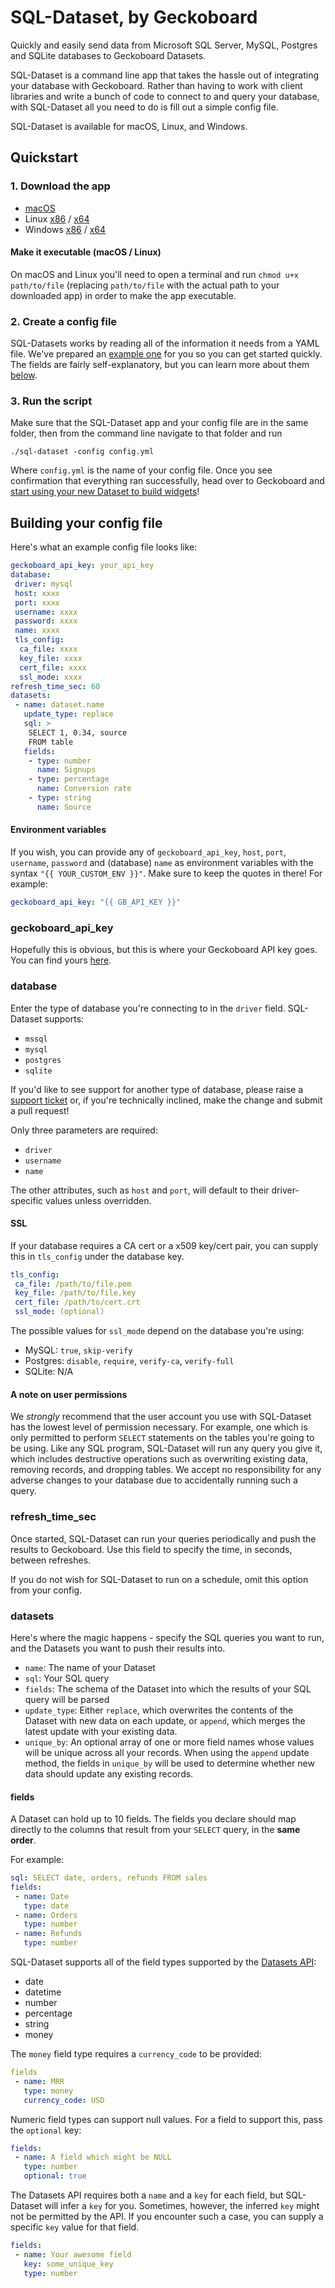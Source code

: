 # SQL-Dataset, by Geckoboard

Quickly and easily send data from Microsoft SQL Server, MySQL, Postgres and SQLite databases to Geckoboard Datasets.

SQL-Dataset is a command line app that takes the hassle out of integrating your database with Geckoboard. Rather than having to work with client libraries and write a bunch of code to connect to and query your database, with SQL-Dataset all you need to do is fill out a simple config file.

SQL-Dataset is available for macOS, Linux, and Windows.

## Quickstart

### 1. Download the app

* [macOS](https://github.com/geckoboard/sql-dataset/releases/download/v0.2.1/sql-dataset-darwin-10.10-amd64)
* Linux [x86](https://github.com/geckoboard/sql-dataset/releases/download/v0.2.1/sql-dataset-linux-386) / [x64](https://github.com/geckoboard/sql-dataset/releases/download/v0.2.1/sql-dataset-linux-amd64)
* Windows [x86](https://github.com/geckoboard/sql-dataset/releases/download/v0.2.1/sql-dataset-windows-8.0-386.exe) / [x64](https://github.com/geckoboard/sql-dataset/releases/download/v0.2.1/sql-dataset-windows-8.0-amd64.exe)

#### Make it executable (macOS / Linux)

On macOS and Linux you'll need to open a terminal and run `chmod u+x path/to/file` (replacing `path/to/file` with the actual path to your downloaded app) in order to make the app executable.

### 2. Create a config file

SQL-Datasets works by reading all of the information it needs from a YAML file. We've prepared an [example one](example.yml) for you so you can get started quickly. The fields are fairly self-explanatory, but you can learn more about them [below](README.md#building-your-config-file).

### 3. Run the script

Make sure that the SQL-Dataset app and your config file are in the same folder, then from the command line navigate to that folder and run

```
./sql-dataset -config config.yml
```

Where `config.yml` is the name of your config file. Once you see confirmation that everything ran successfully, head over to Geckoboard and [start using your new Dataset to build widgets](https://support.geckoboard.com/hc/en-us/articles/223190488-Guide-to-using-datasets)!

## Building your config file

Here's what an example config file looks like:

```yaml
geckoboard_api_key: your_api_key
database:
 driver: mysql
 host: xxxx
 port: xxxx
 username: xxxx
 password: xxxx
 name: xxxx
 tls_config:
  ca_file: xxxx
  key_file: xxxx
  cert_file: xxxx
  ssl_mode: xxxx
refresh_time_sec: 60
datasets:
 - name: dataset.name
   update_type: replace
   sql: >
    SELECT 1, 0.34, source
    FROM table
   fields:
    - type: number
      name: Signups
    - type: percentage
      name: Conversion rate
    - type: string
      name: Source
```

#### Environment variables

If you wish, you can provide any of `geckoboard_api_key`, `host`, `port`, `username`, `password` and (database) `name` as environment variables with the syntax `"{{ YOUR_CUSTOM_ENV }}"`. Make sure to keep the quotes in there! For example:

```yaml
geckoboard_api_key: "{{ GB_API_KEY }}"
```

### geckoboard_api_key

Hopefully this is obvious, but this is where your Geckoboard API key goes. You can find yours [here](https://app.geckoboard.com/account/details).

### database

Enter the type of database you're connecting to in the `driver` field. SQL-Dataset supports:

- `mssql`
- `mysql`
- `postgres`
- `sqlite`

If you'd like to see support for another type of database, please raise a [support ticket](https://support.geckoboard.com/hc/en-us/requests/new?ticket_form_id=39437) or, if you're technically inclined, make the change and submit a pull request!

Only three parameters are required:

- `driver`
- `username`
- `name`

The other attributes, such as `host` and `port`, will default to their driver-specific values unless overridden.

#### SSL

If your database requires a CA cert or a x509 key/cert pair, you can supply this in `tls_config` under the database key.

```yaml
tls_config:
 ca_file: /path/to/file.pem
 key_file: /path/to/file.key
 cert_file: /path/to/cert.crt
 ssl_mode: (optional)
```

The possible values for `ssl_mode` depend on the database you're using:

- MySQL: `true`, `skip-verify`
- Postgres: `disable`, `require`, `verify-ca`, `verify-full`
- SQLite: N/A

#### A note on user permissions

We _strongly_ recommend that the user account you use with SQL-Dataset has the lowest level of permission necessary. For example, one which is only permitted to perform `SELECT` statements on the tables you're going to be using. Like any SQL program, SQL-Dataset will run any query you give it, which includes destructive operations such as overwriting existing data, removing records, and dropping tables. We accept no responsibility for any adverse changes to your database due to accidentally running such a query.

### refresh_time_sec

Once started, SQL-Dataset can run your queries periodically and push the results to Geckoboard. Use this field to specify the time, in seconds, between refreshes.

If you do not wish for SQL-Dataset to run on a schedule, omit this option from your config.

### datasets

Here's where the magic happens - specify the SQL queries you want to run, and the Datasets you want to push their results into.

 - `name`: The name of your Dataset
 - `sql`: Your SQL query
 - `fields`: The schema of the Dataset into which the results of your SQL query will be parsed
 - `update_type`: Either `replace`, which overwrites the contents of the Dataset with new data on each update, or `append`, which merges the latest update with your existing data.
  - `unique_by`: An optional array of one or more field names whose values will be unique across all your records. When using the `append` update method, the fields in `unique_by` will be used to determine whether new data should update any existing records.

#### fields

A Dataset can hold up to 10 fields. The fields you declare should map directly to the columns that result from your `SELECT` query, in the **same order**.

For example:

```yaml
sql: SELECT date, orders, refunds FROM sales
fields:
 - name: Date
   type: date
 - name: Orders
   type: number
 - name: Refunds
   type: number
```

SQL-Dataset supports all of the field types supported by the [Datasets API](https://developer.geckoboard.com):

- date
- datetime
- number
- percentage
- string
- money

The `money` field type requires a `currency_code` to be provided:

```yaml
fields
 - name: MRR
   type: money
   currency_code: USD
```

Numeric field types can support null values. For a field to support this, pass the `optional` key:

```yaml
fields:
 - name: A field which might be NULL
   type: number
   optional: true
```

The Datasets API requires both a `name` and a `key` for each field, but SQL-Dataset will infer a `key` for you. Sometimes, however, the inferred `key` might not be permitted by the API. If you encounter such a case, you can supply a specific `key` value for that field.

```yaml
fields:
 - name: Your awesome field
   key: some_unique_key
   type: number
```
